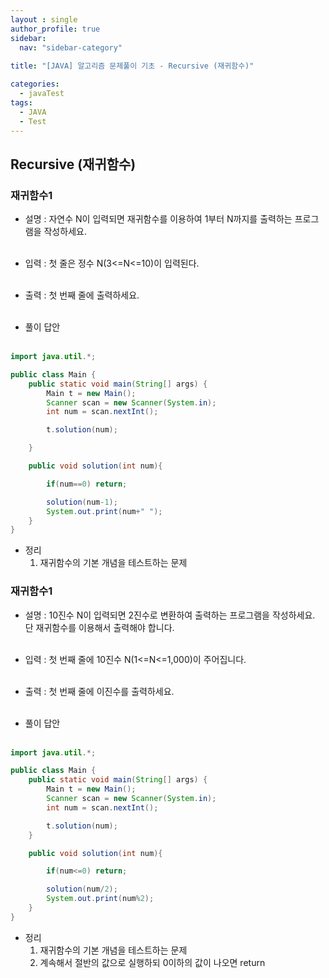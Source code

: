 ```yaml
---
layout : single
author_profile: true
sidebar: 
  nav: "sidebar-category"
  
title: "[JAVA] 알고리즘 문제풀이 기초 - Recursive (재귀함수)"

categories:
  - javaTest
tags:
  - JAVA
  - Test
---
```


## Recursive (재귀함수)

### 재귀함수1
- 설명 : 자연수 N이 입력되면 재귀함수를 이용하여 1부터 N까지를 출력하는 프로그램을 작성하세요.<br><br>

- 입력 : 첫 줄은 정수 N(3<=N<=10)이 입력된다.<br><br>

- 출력 : 첫 번째 줄에 출력하세요.<br><br>

- 풀이 답안<br><br>

``` java
import java.util.*;

public class Main {
    public static void main(String[] args) {
        Main t = new Main();
        Scanner scan = new Scanner(System.in);
        int num = scan.nextInt();

        t.solution(num);

    }

    public void solution(int num){

        if(num==0) return;

        solution(num-1);
        System.out.print(num+" ");
    }
}
```

- 정리<br>
	1. 재귀함수의 기본 개념을 테스트하는 문제<br>


### 재귀함수1
- 설명 : 10진수 N이 입력되면 2진수로 변환하여 출력하는 프로그램을 작성하세요. 단 재귀함수를 이용해서 출력해야 합니다.<br><br>

- 입력 : 첫 번째 줄에 10진수 N(1<=N<=1,000)이 주어집니다.<br><br>

- 출력 : 첫 번째 줄에 이진수를 출력하세요.<br><br>

- 풀이 답안<br><br>

``` java
import java.util.*;

public class Main {
    public static void main(String[] args) {
        Main t = new Main();
        Scanner scan = new Scanner(System.in);
        int num = scan.nextInt();

        t.solution(num);
    }

    public void solution(int num){

        if(num<=0) return;

        solution(num/2);
        System.out.print(num%2);
    }
}
```

- 정리<br>
	1. 재귀함수의 기본 개념을 테스트하는 문제<br>
	2. 계속해서 절반의 값으로 실행하되 0이하의 값이 나오면 return<br><br>



 
